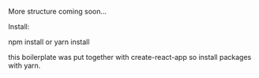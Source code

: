More structure coming soon...

Install:

npm install or yarn install

this boilerplate was put together with create-react-app so install packages with yarn.